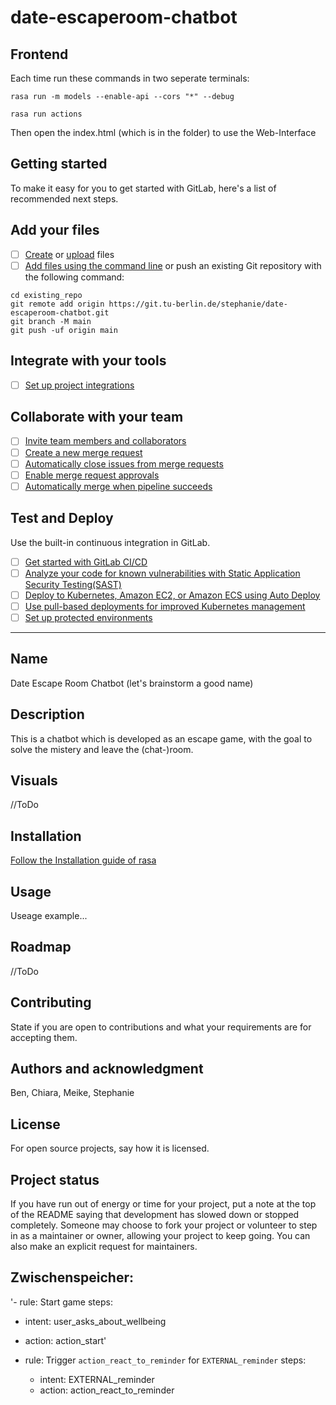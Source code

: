 # date-escaperoom-chatbot

## Frontend
Each time run these commands in two seperate terminals: 

`rasa run -m models --enable-api --cors "*" --debug`

`rasa run actions`

Then open the index.html (which is in the folder) to use the Web-Interface



## Getting started

To make it easy for you to get started with GitLab, here's a list of recommended next steps.

## Add your files

- [ ] [Create](https://docs.gitlab.com/ee/user/project/repository/web_editor.html#create-a-file) or [upload](https://docs.gitlab.com/ee/user/project/repository/web_editor.html#upload-a-file) files
- [ ] [Add files using the command line](https://docs.gitlab.com/ee/gitlab-basics/add-file.html#add-a-file-using-the-command-line) or push an existing Git repository with the following command:

```
cd existing_repo
git remote add origin https://git.tu-berlin.de/stephanie/date-escaperoom-chatbot.git
git branch -M main
git push -uf origin main
```

## Integrate with your tools

- [ ] [Set up project integrations](https://git.tu-berlin.de/stephanie/date-escaperoom-chatbot/-/settings/integrations)

## Collaborate with your team

- [ ] [Invite team members and collaborators](https://docs.gitlab.com/ee/user/project/members/)
- [ ] [Create a new merge request](https://docs.gitlab.com/ee/user/project/merge_requests/creating_merge_requests.html)
- [ ] [Automatically close issues from merge requests](https://docs.gitlab.com/ee/user/project/issues/managing_issues.html#closing-issues-automatically)
- [ ] [Enable merge request approvals](https://docs.gitlab.com/ee/user/project/merge_requests/approvals/)
- [ ] [Automatically merge when pipeline succeeds](https://docs.gitlab.com/ee/user/project/merge_requests/merge_when_pipeline_succeeds.html)

## Test and Deploy

Use the built-in continuous integration in GitLab.

- [ ] [Get started with GitLab CI/CD](https://docs.gitlab.com/ee/ci/quick_start/index.html)
- [ ] [Analyze your code for known vulnerabilities with Static Application Security Testing(SAST)](https://docs.gitlab.com/ee/user/application_security/sast/)
- [ ] [Deploy to Kubernetes, Amazon EC2, or Amazon ECS using Auto Deploy](https://docs.gitlab.com/ee/topics/autodevops/requirements.html)
- [ ] [Use pull-based deployments for improved Kubernetes management](https://docs.gitlab.com/ee/user/clusters/agent/)
- [ ] [Set up protected environments](https://docs.gitlab.com/ee/ci/environments/protected_environments.html)

***

## Name
Date Escape Room Chatbot (let's brainstorm a good name)

## Description
This is a chatbot which is developed as an escape game, with the goal to solve the mistery and leave the (chat-)room.

## Visuals
//ToDo

## Installation
[Follow the Installation guide of rasa](https://rasa.com/docs/rasa/installation/environment-set-up)

## Usage
Useage example...

## Roadmap
//ToDo

## Contributing
State if you are open to contributions and what your requirements are for accepting them.

## Authors and acknowledgment
Ben, Chiara, Meike, Stephanie

## License
For open source projects, say how it is licensed.

## Project status
If you have run out of energy or time for your project, put a note at the top of the README saying that development has slowed down or stopped completely. Someone may choose to fork your project or volunteer to step in as a maintainer or owner, allowing your project to keep going. You can also make an explicit request for maintainers.

## Zwischenspeicher: 
'- rule: Start game
  steps:
  - intent: user_asks_about_wellbeing
  - action: action_start'

- rule: Trigger `action_react_to_reminder` for `EXTERNAL_reminder`
  steps:
  - intent: EXTERNAL_reminder
  - action: action_react_to_reminder


